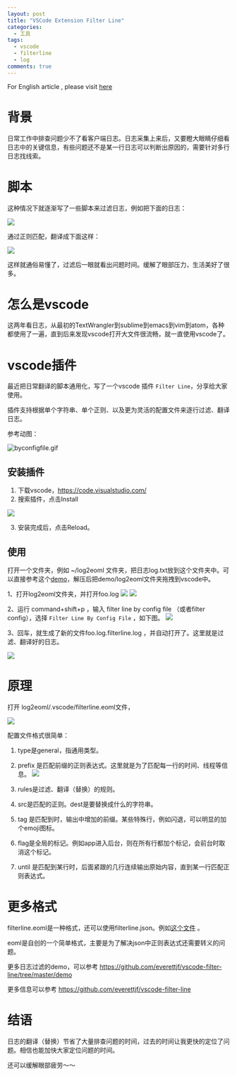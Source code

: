 ```yaml
---
layout: post
title: "VSCode Extension Filter Line"
categories:
  - 工具
tags:
  - vscode
  - filterline
  - log
comments: true
---
```




For English article , please visit [here](https://medium.com/@everettjf/vscode-extension-filter-line-ec4250c49a92)



# 背景

日常工作中排查问题少不了看客户端日志。日志采集上来后，又要瞪大眼睛仔细看日志中的关键信息，有些问题还不是某一行日志可以判断出原因的，需要针对多行日志找线索。


<!-- more -->


# 脚本

这种情况下就逐渐写了一些脚本来过滤日志，例如把下面的日志：


![](/media/15307124731455.jpg)


通过正则匹配，翻译成下面这样：


![](/media/15307124830202.jpg)

这样就通俗易懂了，过滤后一眼就看出问题时间。缓解了眼部压力，生活美好了很多。

# 怎么是vscode

这两年看日志，从最初的TextWrangler到sublime到emacs到vim到atom，各种都使用了一遍，直到后来发现vscode打开大文件很流畅，就一直使用vscode了。

# vscode插件

最近把日常翻译的脚本通用化，写了一个vscode 插件 `Filter Line`，分享给大家使用。

插件支持根据单个字符串、单个正则、以及更为灵活的配置文件来逐行过滤、翻译日志。

参考动图：

![byconfigfile.gif](https://github.com/everettjf/vscode-filter-line/raw/master/img/byconfigfile.gif)


## 安装插件

1. 下载vscode，https://code.visualstudio.com/
2. 搜索插件，点击Install

![](/media/15307125087674.jpg)



3. 安装完成后，点击Reload。

##  使用

打开一个文件夹，例如 ~/log2eoml 文件夹，把日志log.txt放到这个文件夹中。可以直接参考这个[demo](https://github.com/everettjf/vscode-filter-line/raw/master/demo.zip)，解压后把demo/log2eoml文件夹拖拽到vscode中。

1、打开log2eoml文件夹，并打开foo.log
![](/media/15307125928088.jpg)
![](/media/15306872946057.jpg)


2、运行 command+shift+p ，输入 filter line by config file （或者filter config），选择 `Filter Line By Config File` ，如下图。
![](/media/15307126136726.jpg)


3、回车，就生成了新的文件foo.log.filterline.log ，并自动打开了。这里就是过滤、翻译好的日志。

![](/media/15307126242712.jpg)


# 原理

打开 log2eoml/.vscode/filterline.eoml文件，



![](/media/15307126453529.jpg)

配置文件格式很简单：

1. type是general，指通用类型。
2. prefix 是匹配前缀的正则表达式。这里就是为了匹配每一行的时间、线程等信息。
![](/media/15307126797868.jpg)


3. rules是过滤、翻译（替换）的规则。
4. src是匹配的正则。dest是要替换成什么的字符串。
5. tag 是匹配到时，输出中增加的前缀。某些特殊行，例如闪退，可以明显的加个emoji图标。
6. flag是全局的标记。例如app进入后台，则在所有行都加个标记，会前台时取消这个标记。
7. until 是匹配到某行时，后面紧跟的几行连续输出原始内容，直到某一行匹配正则表达式。

# 更多格式

filterline.eoml是一种格式，还可以使用filterline.json。例如[这个文件](https://github.com/everettjf/vscode-filter-line/blob/master/demo/log2json/.vscode/filterline.json) 。

eoml是自创的一个简单格式，主要是为了解决json中正则表达式还需要转义的问题。

更多日志过滤的demo，可以参考 <https://github.com/everettjf/vscode-filter-line/tree/master/demo>

更多信息可以参考 <https://github.com/everettjf/vscode-filter-line>

# 结语

日志的翻译（替换）节省了大量排查问题的时间，过去的时间让我更快的定位了问题。相信也能加快大家定位问题的时间。

还可以缓解眼部疲劳～～


